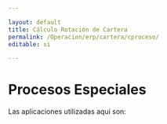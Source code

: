 ```yaml
---

layout: default
title: Cálculo Rotación de Cartera
permalink: /Operacion/erp/cartera/cproceso/
editable: si

---
```




# Procesos Especiales

Las aplicaciones utilizadas aquí son:

















